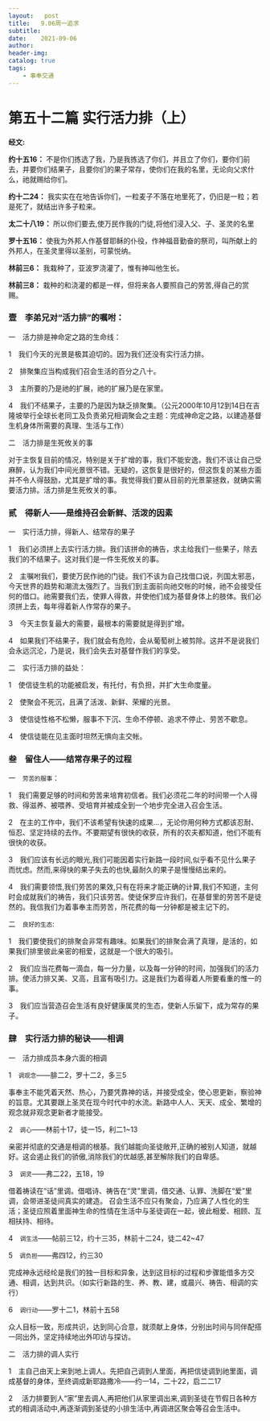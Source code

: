 ```yaml
---
layout:   post
title:   9.06周一追求
subtitle:		
date:    2021-09-06
author: 
header-img: 
catalog: true
tags:
    - 事奉交通
---
```


# 第五十二篇 实行活力排（上）

**经文:**

**约十五16：** 不是你们拣选了我，乃是我拣选了你们，并且立了你们，要你们前去，并要你们结果子，且要你们的果子常存，使你们在我的名里，无论向父求什么，祂就赐给你们。

**约十二24：** 我实实在在地告诉你们，一粒麦子不落在地里死了，仍旧是一粒；若是死了，就结出许多子粒来。

**太二十八19：** 所以你们要去,使万民作我的门徒,将他们浸入父、子、圣灵的名里

**罗十五16：** 使我为外邦人作基督耶稣的仆役，作神福音勤奋的祭司，叫所献上的外邦人，在圣灵里得以圣别，可蒙悦纳。

**林前三6：** 我栽种了，亚波罗浇灌了，惟有神叫他生长。

**林前三8：** 栽种的和浇灌的都是一样，但将来各人要照自己的劳苦,得自己的赏赐。

### 壹　李弟兄对“活力排”的嘱咐：

一　活力排是神命定之路的生命线：

1　我们今天的光景是极其迫切的。因为我们还没有实行活力排。

2　排聚集应当构成我们召会生活的百分之八十。

3　主所要的乃是祂的扩展，祂的扩展乃是在家里。

4　我们不结果子，主要的乃是因为缺乏排聚集。（公元2000年10月12到14日在吉隆坡举行全球长老同工及负责弟兄相调聚会之主题：完成神命定之路，以建造基督生机身体所需要的真理、生活与工作）

二　活力排是生死攸关的事

对于主恢复目前的情况，特别是关于扩增的事，我们不能安逸，我们不该让自己受麻醉，认为我们中间光景很不错。无疑的，这恢复是很好的，但这恢复的某些方面并不令人得鼓励，尤其是扩增的事。我觉得我们要从目前的光景蒙拯救，就确实需要活力排。活力排是生死攸关的事。

### 贰　得新人——是维持召会新鲜、活泼的因素

一　实行活力排，得新人、结常存的果子

1　我们必须拼上去实行活力排。我们该拼命的祷告，求主给我们一些果子，除去我们的不结果子。这对我们是一件生死攸关的事。

2　主嘱咐我们，要使万民作祂的门徒。我们不该为自己找借口说，列国太邪恶，今天世界的趋势和潮流太强烈了。当我们到主面前向祂交帐的时候，祂不会接受任何的借口。祂需要我们去，使罪人得救，并使他们成为基督身体上的肢体。我们必须拼上去，每年得着新人作常存的果子。

3　今天主恢复最大的需要，最根本的需要就是得到扩增。

4　如果我们不结果子，我们就会有危险，会从葡萄树上被剪除。这并不是说我们会永远沉沦，乃是说，我们会失去对基督作我们的享受。

二　实行活力排的益处：

1　使信徒生机的功能被启发，有托付，有负担，并扩大生命度量。

2　使聚会不死沉，且满了活泼、新鲜、荣耀的光景。

3　使信徒性格不松懒，服事不下沉、生命不停顿、追求不停止、劳苦不歇息。

4　使信徒能在见主面时坦然无惧向主交帐。

### 叁　留住人——结常存果子的过程

一　`劳苦的服事`：

1　我们需要足够的时间和劳苦来培育初信者。我们必须花二年的时间带一个人得救、得滋养、被喂养、受培育并被成全到一个地步完全进入召会生活。

2　在主的工作中，我们不该希望有快速的成果…，无论你用何种方式都该忍耐、恒忍、坚定持续的去作。不要期望有很快的收获，所有的农夫都知道，他们不能有很快的收获。

3　我们应该有长远的眼光,我们可能因着实行新路一段时间,似乎看不见什么果子而忧虑。然而,来得快的果子失去的也快,最耐久的果子是慢慢结出来的。

4　我们需要领悟,我们劳苦的果效,只有在将来才能正确的计算,我们不知道，主何时会成就我们的祷告，我们只该劳苦。使徒保罗应许我们，在基督里的劳苦不是徒然的。我信我们为着事奉主而劳苦，所花费的每一分钟都是被主记下的。

二　`良好的生态`:

1　我们要使我们的排聚会非常有趣味。如果我们的排聚会满了真理，是活的，如果我们排里彼此亲密的相爱，这就是一个很大的吸引。

2　我们应当花费每一滴血，每一分力量，以及每一分钟的时间，加强我们的活力排。使活力排又美、又高，且富有吸引力。这是我们为着得着人所要看重的惟一的事。

3　我们应当营造召会生活有良好健康属灵的生态，使新人乐留下，成为常存的果子。

### 肆　实行活力排的秘诀——相调

一　活力排成员本身六面的相调

1　`调观念`——腓二2，罗十二2，多三5

事奉主不能凭着天然、热心，乃要凭靠神的话，并接受成全，使心思更新，察验神的旨意。尤其要跟上圣灵在现今时代中的水流。新路中人人、天天、成全、繁增的观念就非观念更新者才能接受。

2　`调心`——林前十17，徒一15，利二1~13

亲密并彻底的交通是相调的根基。我们越能向圣徒敞开,正确的被别人知道，就越好。这会遏止我们的骄傲,消除我们的优越感,甚至解除我们的自卑感。

3　`调灵`——弗二22，五18，19

借着祷读在“话”里调。借唱诗、祷告在“灵”里调，借交通、认罪、洗脚在“爱”里调，会带进圣徒间真实的建造。
召会生活不应只有聚会，乃应满了人性化的生活；圣徒应照着里面神生命的性情在生活中与圣徒调在一起，彼此相爱、相顾、互相扶持、相待。

4　`调生活`——帖前三12，约十三35，林前十二24，徒二42~47

5　`调负担`——弗四12，约三30

完成神永远经纶是我们的独一目标和异象，达到这目标的过程和步骤能借多方交通、相调，达到共识。（如实行新路的生、养、教、建，或晨兴、祷告、相调的实行）

6　`调行动`——罗十二1，林前十五58

众人目标一致，形成共识，达到同心合意，就须献上身体，分别出时间与同伴配搭一同出外，坚定持续地出外叩访与探访。

二　活力排的调人实行

1　主自己由天上来到地上调人。先把自己调到人里面，再把信徒调到祂里面，调成基督的身体，至终调成新耶路撒冷——约一14，二十22，启二二17

2　 活力排要到人“家”里去调人,再把他们从家里调出来,调到圣徒在节假日各种方式的相调活动中,再逐渐调到圣徒的小排生活中,再调进区聚会等召会生活中。